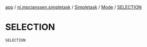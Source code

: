 [app](../../../index.md) / [nl.mpcjanssen.simpletask](../../index.md) / [Simpletask](../index.md) / [Mode](index.md) / [SELECTION](.)

# SELECTION

`SELECTION`